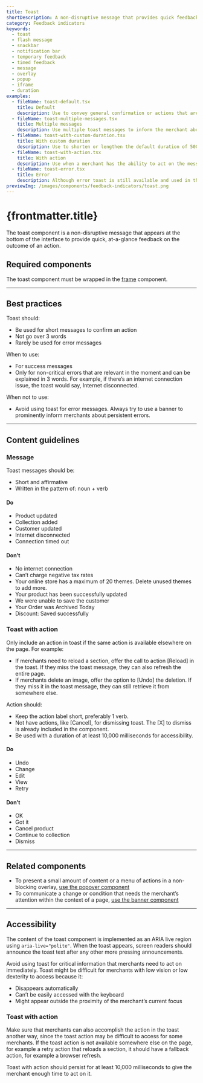```yaml
---
title: Toast
shortDescription: A non-disruptive message that provides quick feedback on the outcome of an action.
category: Feedback indicators
keywords:
  - toast
  - flash message
  - snackbar
  - notification bar
  - temporary feedback
  - timed feedback
  - message
  - overlay
  - popup
  - iframe
  - duration
examples:
  - fileName: toast-default.tsx
    title: Default
    description: Use to convey general confirmation or actions that aren’t critical. For example, you might show a toast message to inform the merchant that their recent action was successful.
  - fileName: toast-multiple-messages.tsx
    title: Multiple messages
    description: Use multiple toast messages to inform the merchant about distinct actions.
  - fileName: toast-with-custom-duration.tsx
    title: With custom duration
    description: Use to shorten or lengthen the default duration of 5000 milliseconds.
  - fileName: toast-with-action.tsx
    title: With action
    description: Use when a merchant has the ability to act on the message. For example, to undo a change or retry an action.
  - fileName: toast-error.tsx
    title: Error
    description: Although error toast is still available and used in the system, we discourage its use. Reserve it for errors not caused by merchants, like a connection issue. Error toast should convey what went wrong in plain language and should not go over 3 words. For all other error message types, follow the [error message guidelines](https://polaris.shopify.com/patterns/error-messages).
previewImg: /images/components/feedback-indicators/toast.png
---
```


# {frontmatter.title}

<Lede>

The toast component is a non-disruptive message that appears at the bottom of the interface to provide quick, at-a-glance feedback on the outcome of an action.

</Lede>

<Examples />

<Props componentName={frontmatter.title} />

## Required components

The toast component must be wrapped in the [frame](https://polaris.shopify.com/components/frame) component.

---

## Best practices

Toast should:

- Be used for short messages to confirm an action
- Not go over 3 words
- Rarely be used for error messages

When to use:

- For success messages
- Only for non-critical errors that are relevant in the moment and can be explained in 3 words. For example, if there’s an internet connection issue, the toast would say, Internet disconnected.

When not to use:

- Avoid using toast for error messages. Always try to use a banner to prominently inform merchants about persistent errors.

---

## Content guidelines

### Message

Toast messages should be:

- Short and affirmative
- Written in the pattern of: noun + verb

<DoDont>

#### Do

- Product updated
- Collection added
- Customer updated
- Internet disconnected
- Connection timed out

#### Don’t

- No internet connection
- Can’t charge negative tax rates
- Your online store has a maximum of 20 themes. Delete unused themes to add more.
- Your product has been successfully updated
- We were unable to save the customer
- Your Order was Archived Today
- Discount: Saved successfully

</DoDont>

### Toast with action

Only include an action in toast if the same action is available elsewhere on the page. For example:

- If merchants need to reload a section, offer the call to action [Reload] in the toast. If they miss the toast message, they can also refresh the entire page.
- If merchants delete an image, offer the option to [Undo] the deletion. If they miss it in the toast message, they can still retrieve it from somewhere else.

Action should:

- Keep the action label short, preferably 1 verb.
- Not have actions, like [Cancel], for dismissing toast. The [X] to dismiss is already included in the component.
- Be used with a duration of at least 10,000 milliseconds for accessibility.

<DoDont>

#### Do

- Undo
- Change
- Edit
- View
- Retry

#### Don’t

- OK
- Got it
- Cancel product
- Continue to collection
- Dismiss

</DoDont>

---

## Related components

- To present a small amount of content or a menu of actions in a non-blocking overlay, [use the popover component](https://polaris.shopify.com/components/overlays/popover)
- To communicate a change or condition that needs the merchant’s attention within the context of a page, [use the banner component](https://polaris.shopify.com/components/feedback-indicators/banner)

---

## Accessibility

The content of the toast component is implemented as an ARIA live region using `aria-live="polite"`. When the toast appears, screen readers should announce the toast text after any other more pressing announcements.

Avoid using toast for critical information that merchants need to act on immediately. Toast might be difficult for merchants with low vision or low dexterity to access because it:

- Disappears automatically
- Can’t be easily accessed with the keyboard
- Might appear outside the proximity of the merchant’s current focus

### Toast with action

Make sure that merchants can also accomplish the action in the toast another way, since the toast action may be difficult to access for some merchants. If the toast action is not available somewhere else on the page, for example a retry action that reloads a section, it should have a fallback action, for example a browser refresh.

Toast with action should persist for at least 10,000 milliseconds to give the merchant enough time to act on it.
